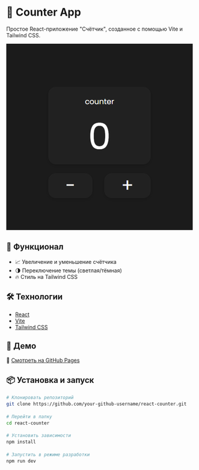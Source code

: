 # 🚀 Counter App

Простое React-приложение "Счётчик", созданное с помощью Vite и Tailwind CSS.

![Preview](screenshot.png) <!-- Добавь сюда ссылку на скриншот -->

## 📌 Функционал
- 📈 Увеличение и уменьшение счётчика
- 🌗 Переключение темы (светлая/тёмная)
- 🔥 Стиль на Tailwind CSS

## 🛠️ Технологии
- [React](https://react.dev/)
- [Vite](https://vitejs.dev/)
- [Tailwind CSS](https://tailwindcss.com/)

## 🚀 Демо
🔗 [Смотреть на GitHub Pages](https://your-github-username.github.io/react-counter/)  

## 📦 Установка и запуск
```sh
# Клонировать репозиторий
git clone https://github.com/your-github-username/react-counter.git

# Перейти в папку
cd react-counter

# Установить зависимости
npm install

# Запустить в режиме разработки
npm run dev